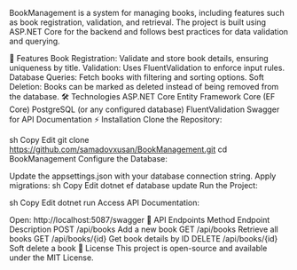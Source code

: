 BookManagement is a system for managing books, including features such as book registration, validation, and retrieval. The project is built using ASP.NET Core for the backend and follows best practices for data validation and querying.

🚀 Features
Book Registration: Validate and store book details, ensuring uniqueness by title.
Validation: Uses FluentValidation to enforce input rules.
Database Queries: Fetch books with filtering and sorting options.
Soft Deletion: Books can be marked as deleted instead of being removed from the database.
🛠️ Technologies
ASP.NET Core
Entity Framework Core (EF Core)
PostgreSQL (or any configured database)
FluentValidation
Swagger for API Documentation
⚡ Installation
Clone the Repository:

sh
Copy
Edit
git clone https://github.com/samadovxusan/BookManagement.git
cd BookManagement
Configure the Database:

Update the appsettings.json with your database connection string.
Apply migrations:
sh
Copy
Edit
dotnet ef database update
Run the Project:

sh
Copy
Edit
dotnet run
Access API Documentation:

Open: http://localhost:5087/swagger
📜 API Endpoints
Method	Endpoint	Description
POST	/api/books	Add a new book
GET	/api/books	Retrieve all books
GET	/api/books/{id}	Get book details by ID
DELETE	/api/books/{id}	Soft delete a book
📝 License
This project is open-source and available under the MIT License.
